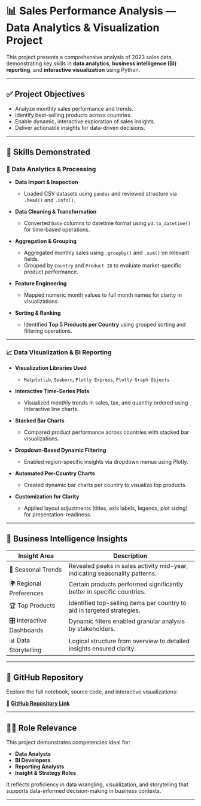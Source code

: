 # 📊 Sales Performance Analysis — Data Analytics & Visualization Project

This project presents a comprehensive analysis of 2023 sales data, demonstrating key skills in **data analytics**, **business intelligence (BI) reporting**, and **interactive visualization** using Python.

---

## ✅ Project Objectives

- Analyze monthly sales performance and trends.
- Identify best-selling products across countries.
- Enable dynamic, interactive exploration of sales insights.
- Deliver actionable insights for data-driven decisions.

---

## 🧠 Skills Demonstrated

### 🧹 Data Analytics & Processing

- **Data Import & Inspection**
  - Loaded CSV datasets using `pandas` and reviewed structure via `.head()` and `.info()`.

- **Data Cleaning & Transformation**
  - Converted `Date` columns to datetime format using `pd.to_datetime()` for time-based operations.

- **Aggregation & Grouping**
  - Aggregated monthly sales using `.groupby()` and `.sum()` on relevant fields.
  - Grouped by `Country` and `Product ID` to evaluate market-specific product performance.

- **Feature Engineering**
  - Mapped numeric month values to full month names for clarity in visualizations.

- **Sorting & Ranking**
  - Identified **Top 5 Products per Country** using grouped sorting and filtering operations.

---

### 📈 Data Visualization & BI Reporting

- **Visualization Libraries Used**
  - `Matplotlib`, `Seaborn`, `Plotly Express`, `Plotly Graph Objects`

- **Interactive Time-Series Plots**
  - Visualized monthly trends in sales, tax, and quantity ordered using interactive line charts.

- **Stacked Bar Charts**
  - Compared product performance across countries with stacked bar visualizations.

- **Dropdown-Based Dynamic Filtering**
  - Enabled region-specific insights via dropdown menus using Plotly.

- **Automated Per-Country Charts**
  - Created dynamic bar charts per country to visualize top products.

- **Customization for Clarity**
  - Applied layout adjustments (titles, axis labels, legends, plot sizing) for presentation-readiness.

---

## 📘 Business Intelligence Insights

| Insight Area              | Description                                                                 |
|--------------------------|-----------------------------------------------------------------------------|
| 📆 Seasonal Trends         | Revealed peaks in sales activity mid-year, indicating seasonality patterns. |
| 🌍 Regional Preferences    | Certain products performed significantly better in specific countries.       |
| 🏆 Top Products            | Identified top-selling items per country to aid in targeted strategies.     |
| 🎛 Interactive Dashboards  | Dynamic filters enabled granular analysis by stakeholders.                  |
| 📊 Data Storytelling       | Logical structure from overview to detailed insights ensured clarity.       |

---

## 🔗 GitHub Repository

Explore the full notebook, source code, and interactive visualizations:

**🔧 [GitHub Repository Link](https://github.com/your-username/your-repo-name)**

---

## 👨‍💻 Role Relevance

This project demonstrates competencies ideal for:

- **Data Analysts**
- **BI Developers**
- **Reporting Analysts**
- **Insight & Strategy Roles**

It reflects proficiency in data wrangling, visualization, and storytelling that supports data-informed decision-making in business contexts.

---

